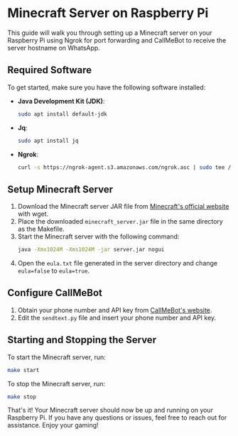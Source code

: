 
# Minecraft Server on Raspberry Pi

This guide will walk you through setting up a Minecraft server on your Raspberry Pi using Ngrok for port forwarding and CallMeBot to receive the server hostname on WhatsApp.

## Required Software

To get started, make sure you have the following software installed:

- **Java Development Kit (JDK)**:
  ```bash
  sudo apt install default-jdk
  ```
- **Jq**:
  ```bash
  sudo apt install jq
  ```
- **Ngrok**:
  ```bash
  curl -s https://ngrok-agent.s3.amazonaws.com/ngrok.asc | sudo tee /etc/apt/trusted.gpg.d/ngrok.asc >/dev/null && echo "deb https://ngrok-agent.s3.amazonaws.com buster main" | sudo tee /etc/apt/sources.list.d/ngrok.list && sudo apt update && sudo apt install ngrok
  ```

## Setup Minecraft Server

1. Download the Minecraft server JAR file from [Minecraft's official website](https://www.minecraft.net/en-us/download/server) with wget.
2. Place the downloaded `minecraft_server.jar` file in the same directory as the Makefile.
3. Start the Minecraft server with the following command:
   ```bash
   java -Xmx1024M -Xms1024M -jar server.jar nogui
   ```
4. Open the `eula.txt` file generated in the server directory and change `eula=false` to `eula=true`.

## Configure CallMeBot

1. Obtain your phone number and API key from [CallMeBot's website](https://www.callmebot.com/blog/free-api-whatsapp-messages/).
2. Edit the `sendtext.py` file and insert your phone number and API key.

## Starting and Stopping the Server

To start the Minecraft server, run:
```bash
make start
```

To stop the Minecraft server, run:
```bash
make stop
```

That's it! Your Minecraft server should now be up and running on your Raspberry Pi. If you have any questions or issues, feel free to reach out for assistance. Enjoy your gaming!
```
